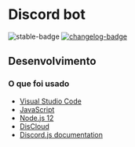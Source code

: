 # Discord bot

![stable-badge] [![changelog-badge]][changelog]

## Desenvolvimento
### O que foi usado

- [Visual Studio Code]
- [JavaScript]
- [Node.js 12]
- [DisCloud]
- [Discord.js documentation]

[JavaScript]: https://devdocs.io/javascript/
[Node.js 12]: https://nodejs.org/en/download/
[DisCloud]: https://discloudbot.com/
[Discord.js documentation]: https://discord.js.org/
[Visual Studio Code]: https://code.visualstudio.com/
[GameGuardian]: https://gameguardian.net/
[changelog]: https://github.com/thomassolcia/Discord-BOT/blob/master/Changelog.md
[stable-badge]: https://img.shields.io/badge/stable-v2.3.1-blue
[changelog-badge]: https://img.shields.io/badge/changelog-v2.2-blue
